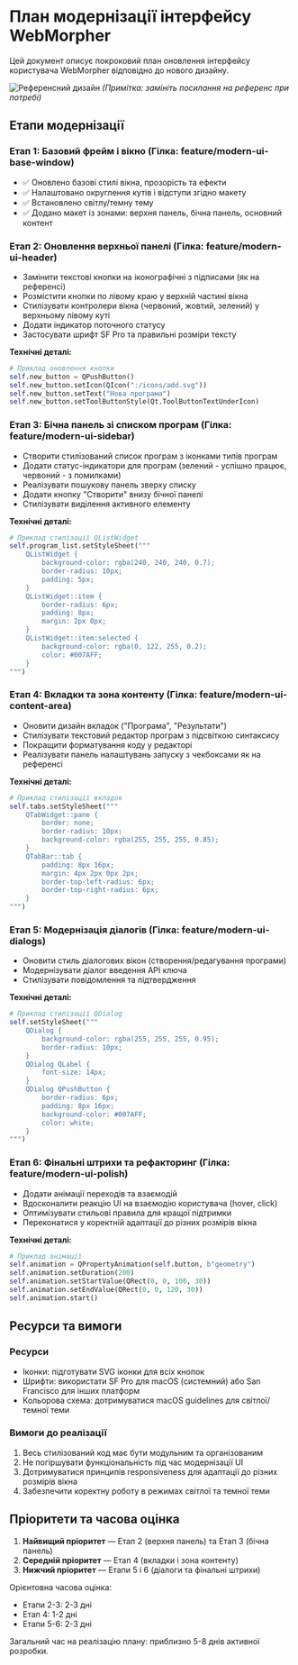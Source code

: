 # План модернізації інтерфейсу WebMorpher

Цей документ описує покроковий план оновлення інтерфейсу користувача WebMorpher відповідно до нового дизайну.

![Референсний дизайн](https://i.imgur.com/placeholder.png)
*(Примітка: замініть посилання на референс при потребі)*

## Етапи модернізації

### Етап 1: Базовий фрейм і вікно (Гілка: feature/modern-ui-base-window)
- ✅ Оновлено базові стилі вікна, прозорість та ефекти
- ✅ Налаштовано округлення кутів і відступи згідно макету
- ✅ Встановлено світлу/темну тему
- ✅ Додано макет із зонами: верхня панель, бічна панель, основний контент

### Етап 2: Оновлення верхньої панелі (Гілка: feature/modern-ui-header)
- Замінити текстові кнопки на іконографічні з підписами (як на референсі)
- Розмістити кнопки по лівому краю у верхній частині вікна
- Стилізувати контролери вікна (червоний, жовтий, зелений) у верхньому лівому куті
- Додати індикатор поточного статусу
- Застосувати шрифт SF Pro та правильні розміри тексту

**Технічні деталі:**
```python
# Приклад оновлення кнопки
self.new_button = QPushButton()
self.new_button.setIcon(QIcon(":/icons/add.svg"))
self.new_button.setText("Нова програма")
self.new_button.setToolButtonStyle(Qt.ToolButtonTextUnderIcon)
```

### Етап 3: Бічна панель зі списком програм (Гілка: feature/modern-ui-sidebar)
- Створити стилізований список програм з іконками типів програм
- Додати статус-індикатори для програм (зелений - успішно працює, червоний - з помилками)
- Реалізувати пошукову панель зверху списку
- Додати кнопку "Створити" внизу бічної панелі
- Стилізувати виділення активного елементу

**Технічні деталі:**
```python
# Приклад стилізації QListWidget
self.program_list.setStyleSheet("""
    QListWidget {
        background-color: rgba(240, 240, 240, 0.7);
        border-radius: 10px;
        padding: 5px;
    }
    QListWidget::item {
        border-radius: 6px;
        padding: 8px;
        margin: 2px 0px;
    }
    QListWidget::item:selected {
        background-color: rgba(0, 122, 255, 0.2);
        color: #007AFF;
    }
""")
```

### Етап 4: Вкладки та зона контенту (Гілка: feature/modern-ui-content-area)
- Оновити дизайн вкладок ("Програма", "Результати")
- Стилізувати текстовий редактор програм з підсвіткою синтаксису
- Покращити форматування коду у редакторі
- Реалізувати панель налаштувань запуску з чекбоксами як на референсі

**Технічні деталі:**
```python
# Приклад стилізації вкладок
self.tabs.setStyleSheet("""
    QTabWidget::pane {
        border: none;
        border-radius: 10px;
        background-color: rgba(255, 255, 255, 0.85);
    }
    QTabBar::tab {
        padding: 8px 16px;
        margin: 4px 2px 0px 2px;
        border-top-left-radius: 6px;
        border-top-right-radius: 6px;
    }
""")
```

### Етап 5: Модернізація діалогів (Гілка: feature/modern-ui-dialogs)
- Оновити стиль діалогових вікон (створення/редагування програми)
- Модернізувати діалог введення API ключа
- Стилізувати повідомлення та підтвердження

**Технічні деталі:**
```python
# Приклад стилізації QDialog
self.setStyleSheet("""
    QDialog {
        background-color: rgba(255, 255, 255, 0.95);
        border-radius: 10px;
    }
    QDialog QLabel {
        font-size: 14px;
    }
    QDialog QPushButton {
        border-radius: 6px;
        padding: 8px 16px;
        background-color: #007AFF;
        color: white;
    }
""")
```

### Етап 6: Фінальні штрихи та рефакторинг (Гілка: feature/modern-ui-polish)
- Додати анімації переходів та взаємодій
- Вдосконалити реакцію UI на взаємодію користувача (hover, click)
- Оптимізувати стильові правила для кращої підтримки
- Переконатися у коректній адаптації до різних розмірів вікна

**Технічні деталі:**
```python
# Приклад анімації
self.animation = QPropertyAnimation(self.button, b"geometry")
self.animation.setDuration(200)
self.animation.setStartValue(QRect(0, 0, 100, 30))
self.animation.setEndValue(QRect(0, 0, 120, 30))
self.animation.start()
```

## Ресурси та вимоги

### Ресурси
- Іконки: підготувати SVG іконки для всіх кнопок
- Шрифти: використати SF Pro для macOS (системний) або San Francisco для інших платформ
- Кольорова схема: дотримуватися macOS guidelines для світлої/темної теми

### Вимоги до реалізації
1. Весь стилізований код має бути модульним та організованим
2. Не погіршувати функціональність під час модернізації UI
3. Дотримуватися принципів responsiveness для адаптації до різних розмірів вікна
4. Забезпечити коректну роботу в режимах світлої та темної теми

## Пріоритети та часова оцінка

1. **Найвищий пріоритет** — Етап 2 (верхня панель) та Етап 3 (бічна панель)
2. **Середній пріоритет** — Етап 4 (вкладки і зона контенту)
3. **Нижчий пріоритет** — Етапи 5 і 6 (діалоги та фінальні штрихи)

Орієнтовна часова оцінка:
- Етапи 2-3: 2-3 дні
- Етап 4: 1-2 дні
- Етапи 5-6: 2-3 дні

Загальний час на реалізацію плану: приблизно 5-8 днів активної розробки. 